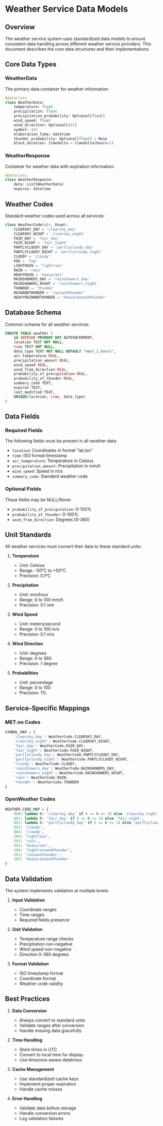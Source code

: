 # Weather Service Data Models

## Overview

The weather service system uses standardized data models to ensure consistent data handling across different weather service providers. This document describes the core data structures and their implementations.

## Core Data Types

### WeatherData

The primary data container for weather information:

```python
@dataclass
class WeatherData:
    temperature: float
    precipitation: float
    precipitation_probability: Optional[float]
    wind_speed: float
    wind_direction: Optional[str]
    symbol: str
    elaboration_time: datetime
    thunder_probability: Optional[float] = None
    block_duration: timedelta = timedelta(hours=1)
```

### WeatherResponse

Container for weather data with expiration information:

```python
@dataclass
class WeatherResponse:
    data: List[WeatherData]
    expires: datetime
```

## Weather Codes

Standard weather codes used across all services:

```python
class WeatherCode(str, Enum):
    CLEARSKY_DAY = 'clearsky_day'
    CLEARSKY_NIGHT = 'clearsky_night'
    FAIR_DAY = 'fair_day'
    FAIR_NIGHT = 'fair_night'
    PARTLYCLOUDY_DAY = 'partlycloudy_day'
    PARTLYCLOUDY_NIGHT = 'partlycloudy_night'
    CLOUDY = 'cloudy'
    FOG = 'fog'
    LIGHTRAIN = 'lightrain'
    RAIN = 'rain'
    HEAVYRAIN = 'heavyrain'
    RAINSHOWERS_DAY = 'rainshowers_day'
    RAINSHOWERS_NIGHT = 'rainshowers_night'
    THUNDER = 'thunder'
    RAINANDTHUNDER = 'rainandthunder'
    HEAVYRAINANDTHUNDER = 'heavyrainandthunder'
```

## Database Schema

Common schema for all weather services:

```sql
CREATE TABLE weather (
    id INTEGER PRIMARY KEY AUTOINCREMENT,
    location TEXT NOT NULL,
    time TEXT NOT NULL,
    data_type TEXT NOT NULL DEFAULT "next_1_hours",
    air_temperature REAL,
    precipitation_amount REAL,
    wind_speed REAL,
    wind_from_direction REAL,
    probability_of_precipitation REAL,
    probability_of_thunder REAL,
    summary_code TEXT,
    expires TEXT,
    last_modified TEXT,
    UNIQUE(location, time, data_type)
)
```

## Data Fields

### Required Fields

The following fields must be present in all weather data:
- `location`: Coordinates in format "lat,lon"
- `time`: ISO format timestamp
- `air_temperature`: Temperature in Celsius
- `precipitation_amount`: Precipitation in mm/h
- `wind_speed`: Speed in m/s
- `summary_code`: Standard weather code

### Optional Fields

These fields may be NULL/None:
- `probability_of_precipitation`: 0-100%
- `probability_of_thunder`: 0-100%
- `wind_from_direction`: Degrees (0-360)

## Unit Standards

All weather services must convert their data to these standard units:

1. **Temperature**
   - Unit: Celsius
   - Range: -50°C to +50°C
   - Precision: 0.1°C

2. **Precipitation**
   - Unit: mm/hour
   - Range: 0 to 100 mm/h
   - Precision: 0.1 mm

3. **Wind Speed**
   - Unit: meters/second
   - Range: 0 to 100 m/s
   - Precision: 0.1 m/s

4. **Wind Direction**
   - Unit: degrees
   - Range: 0 to 360
   - Precision: 1 degree

5. **Probabilities**
   - Unit: percentage
   - Range: 0 to 100
   - Precision: 1%

## Service-Specific Mappings

### MET.no Codes

```python
SYMBOL_MAP = {
    'clearsky_day': WeatherCode.CLEARSKY_DAY,
    'clearsky_night': WeatherCode.CLEARSKY_NIGHT,
    'fair_day': WeatherCode.FAIR_DAY,
    'fair_night': WeatherCode.FAIR_NIGHT,
    'partlycloudy_day': WeatherCode.PARTLYCLOUDY_DAY,
    'partlycloudy_night': WeatherCode.PARTLYCLOUDY_NIGHT,
    'cloudy': WeatherCode.CLOUDY,
    'rainshowers_day': WeatherCode.RAINSHOWERS_DAY,
    'rainshowers_night': WeatherCode.RAINSHOWERS_NIGHT,
    'rain': WeatherCode.RAIN,
    'thunder': WeatherCode.THUNDER
}
```

### OpenWeather Codes

```python
WEATHER_CODE_MAP = {
    800: lambda h: 'clearsky_day' if 6 <= h <= 18 else 'clearsky_night',
    801: lambda h: 'fair_day' if 6 <= h <= 18 else 'fair_night',
    802: lambda h: 'partlycloudy_day' if 6 <= h <= 18 else 'partlycloudy_night',
    803: 'cloudy',
    804: 'cloudy',
    500: 'lightrain',
    501: 'rain',
    502: 'heavyrain',
    200: 'lightrainandthunder',
    201: 'rainandthunder',
    202: 'heavyrainandthunder'
}
```

## Data Validation

The system implements validation at multiple levels:

1. **Input Validation**
   - Coordinate ranges
   - Time ranges
   - Required fields presence

2. **Unit Validation**
   - Temperature range checks
   - Precipitation non-negative
   - Wind speed non-negative
   - Direction 0-360 degrees

3. **Format Validation**
   - ISO timestamp format
   - Coordinate format
   - Weather code validity

## Best Practices

1. **Data Conversion**
   - Always convert to standard units
   - Validate ranges after conversion
   - Handle missing data gracefully

2. **Time Handling**
   - Store times in UTC
   - Convert to local time for display
   - Use timezone-aware datetimes

3. **Cache Management**
   - Use standardized cache keys
   - Implement proper expiration
   - Handle cache misses

4. **Error Handling**
   - Validate data before storage
   - Handle conversion errors
   - Log validation failures 